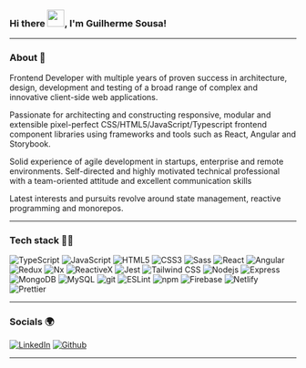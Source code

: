 ### Hi there <img src="https://raw.githubusercontent.com/MartinHeinz/MartinHeinz/master/wave.gif" width="30px" height="30px">, I'm Guilherme Sousa!

---
### About 👀

Frontend Developer with multiple years of proven success in architecture, design, development and testing of a broad range of complex and innovative client-side web applications. 
 
Passionate for architecting and constructing responsive, modular and extensible pixel-perfect CSS/HTML5/JavaScript/Typescript frontend component libraries using frameworks and tools such as React, Angular and Storybook.

Solid experience of agile development in startups, enterprise and remote environments. Self-directed and highly motivated technical professional with a team-oriented attitude and excellent communication skills

Latest interests and pursuits revolve around state management, reactive programming and monorepos.

---

### Tech stack 👨‍💻

<p>
  <img alt="TypeScript" src="https://img.shields.io/badge/-TypeScript-007ACC?style=for-the-badge&logo=typescript&logoColor=white" />
  <img alt="JavaScript" src="https://img.shields.io/badge/-Javascript-F7DF1E?style=for-the-badge&logo=javascript&logoColor=black" />
  <img alt="HTML5" src="https://img.shields.io/badge/-HTML5-E34F26?style=for-the-badge&logo=html5&logoColor=white" />
  <img alt="CSS3" src="https://img.shields.io/badge/-CSS3-1572B6?style=for-the-badge&logo=css3&logoColor=white" /> 
  <img alt="Sass" src="https://img.shields.io/badge/-Sass-CC6699?style=for-the-badge&logo=sass&logoColor=white" /> 
  <img alt="React" src="https://img.shields.io/badge/-React-45b8d8?style=for-the-badge&logo=react&logoColor=white" />
  <img alt="Angular" src="https://img.shields.io/badge/-Angular-DD0031?style=for-the-badge&logo=angular&logoColor=white" />
  <img alt="Redux" src="https://img.shields.io/badge/-Redux-764ABC?style=for-the-badge&logo=redux&logoColor=white" />
  <img alt="Nx" src="https://img.shields.io/badge/-Nx-143055?style=for-the-badge&logo=nx&logoColor=white" />
  <img alt="ReactiveX" src="https://img.shields.io/badge/-RxJs-B7178C?style=for-the-badge&logo=reactivex&logoColor=white" />
  <img alt="Jest" src="https://img.shields.io/badge/-Jest-C21325?style=for-the-badge&logo=jest&logoColor=white" />
  <img alt="Tailwind CSS" src="https://img.shields.io/badge/-Tailwind%20CSS-38B2AC?style=for-the-badge&logo=tailwind-css&logoColor=white" />
  <img alt="Nodejs" src="https://img.shields.io/badge/-Nodejs-43853d?style=for-the-badge&logo=Node.js&logoColor=white" />
  <img alt="Express" src="https://img.shields.io/badge/-Express-000000?style=for-the-badge&logo=express&logoColor=white" />
  <img alt="MongoDB" src="https://img.shields.io/badge/-MongoDB-13aa52?style=for-the-badge&logo=mongodb&logoColor=white" />
  <img alt="MySQL" src="https://img.shields.io/badge/-MySQL-4479A1?style=for-the-badge&logo=mysql&logoColor=white" />
  <img alt="git" src="https://img.shields.io/badge/-Git-F05032?style=for-the-badge&logo=git&logoColor=white" />
  <img alt="ESLint" src="https://img.shields.io/badge/-ESLint-4B32C3?style=for-the-badge&logo=eslint&logoColor=white" />
  <img alt="npm" src="https://img.shields.io/badge/-NPM-CB3837?style=for-the-badge&logo=npm&logoColor=white" />
  <img alt="Firebase" src="https://img.shields.io/badge/-Firebase-FFCA28?style=for-the-badge&logo=firebase&logoColor=black" />
  <img alt="Netlify" src="https://img.shields.io/badge/-Netlify-00C7B7?style=for-the-badge&logo=netlify&logoColor=white" />
  <img alt="Prettier" src="https://img.shields.io/badge/-Prettier-F7B93E?style=for-the-badge&logo=prettier&logoColor=white" />
</p>

---

### Socials 🌍
<p> 
  <a href="https://www.linkedin.com/in/guilherme-sousa" target="_blank"><img alt="LinkedIn" src="https://img.shields.io/badge/-Linkedin-0A66C2?style=for-the-badge&logo=linkedin&logoColor=white" /></a> <a href="https://github.com/guilhermeSousa1" target="_blank"><img alt="Github" src="https://img.shields.io/badge/-Github-181717?style=for-the-badge&logo=github&logoColor=white" />
</p>

---

